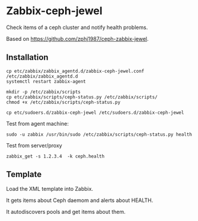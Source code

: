 # Zabbix-ceph-jewel

Check items of a ceph cluster and notify health problems.

Based on https://github.com/zphj1987/ceph-zabbix-jewel.


## Installation

    cp etc/zabbix/zabbix_agentd.d/zabbix-ceph-jewel.conf  /etc/zabbix/zabbix_agentd.d
    systemctl restart zabbix-agent

    mkdir -p /etc/zabbix/scripts
    cp etc/zabbix/scripts/ceph-status.py /etc/zabbix/scripts/
    chmod +x /etc/zabbix/scripts/ceph-status.py

    cp etc/sudoers.d/zabbix-ceph-jewel /etc/sudoers.d/zabbix-ceph-jewel

Test from agent machine:

    sudo -u zabbix /usr/bin/sudo /etc/zabbix/scripts/ceph-status.py health

Test from server/proxy

    zabbix_get -s 1.2.3.4  -k ceph.health

## Template

Load the XML template into Zabbix.

It gets items about Ceph daemom and alerts about HEALTH.

It autodiscovers pools and get items about them.
